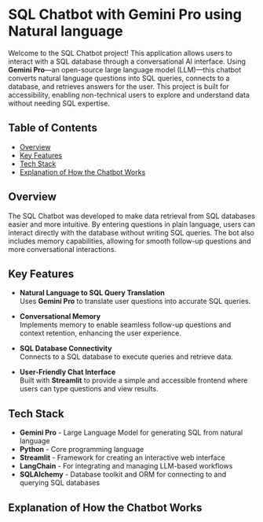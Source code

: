 # SQL Chatbot with Gemini Pro using Natural language

Welcome to the SQL Chatbot project! This application allows users to interact with a SQL database through a conversational AI interface. Using **Gemini Pro**—an open-source large language model (LLM)—this chatbot converts natural language questions into SQL queries, connects to a database, and retrieves answers for the user. This project is built for accessibility, enabling non-technical users to explore and understand data without needing SQL expertise.

## Table of Contents
- [Overview](#overview)
- [Key Features](#key-features)
- [Tech Stack](#tech-stack)
- [Explanation of How the Chatbot Works](#Explanation-of-How-the-Chatbot-Works)


## Overview
The SQL Chatbot was developed to make data retrieval from SQL databases easier and more intuitive. By entering questions in plain language, users can interact directly with the database without writing SQL queries. The bot also includes memory capabilities, allowing for smooth follow-up questions and more conversational interactions.

## Key Features
- **Natural Language to SQL Query Translation**  
   Uses **Gemini Pro** to translate user questions into accurate SQL queries.
  
- **Conversational Memory**  
   Implements memory to enable seamless follow-up questions and context retention, enhancing the user experience.

- **SQL Database Connectivity**  
   Connects to a SQL database to execute queries and retrieve data.

- **User-Friendly Chat Interface**  
   Built with **Streamlit** to provide a simple and accessible frontend where users can type questions and view results.

## Tech Stack
- **Gemini Pro** - Large Language Model for generating SQL from natural language
- **Python** - Core programming language
- **Streamlit** - Framework for creating an interactive web interface
- **LangChain** - For integrating and managing LLM-based workflows
- **SQLAlchemy** - Database toolkit and ORM for connecting to and querying SQL databases

## Explanation of How the Chatbot Works
